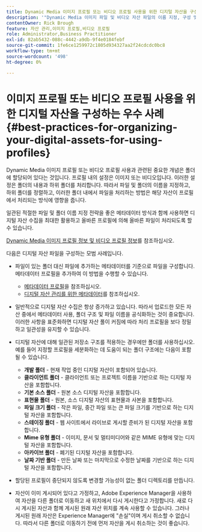 ```yaml
---
title: Dynamic Media 이미지 프로필 또는 비디오 프로필 사용을 위한 디지털 자산을 구성하는 우수 사례
description: '"Dynamic Media 이미지 파일 및 비디오 자산 파일의 이름 지정, 구성 및 관리를 위한 팁과 우수 사례입니다."'
contentOwner: Rick Brough
feature: 자산 관리,이미지 프로필,비디오 프로필
role: Administrator,Business Practitioner
exl-id: 82ab5432-088c-4442-a9db-9f4e0184febf
source-git-commit: 1fe6ce1259972c1805d934327aa2f24cdcdc0bc8
workflow-type: tm+mt
source-wordcount: '498'
ht-degree: 0%

---
```


# 이미지 프로필 또는 비디오 프로필 사용을 위한 디지털 자산을 구성하는 우수 사례{#best-practices-for-organizing-your-digital-assets-for-using-profiles}

Dynamic Media 이미지 프로필 또는 비디오 프로필 사용과 관련된 중요한 개념은 폴더에 할당되어 있다는 것입니다. 프로필 내의 설정은 이미지 또는 비디오입니다. 이러한 설정은 폴더의 내용과 하위 폴더를 처리합니다. 따라서 파일 및 폴더의 이름을 지정하고, 하위 폴더를 정렬하고, 이러한 폴더 내에서 파일을 처리하는 방법은 해당 자산이 프로필에서 처리되는 방식에 영향을 줍니다.

일관된 적절한 파일 및 폴더 이름 지정 전략을 좋은 메타데이터 방식과 함께 사용하면 디지털 자산 수집을 최대한 활용하고 올바른 프로필에 의해 올바른 파일이 처리되도록 할 수 있습니다.

[Dynamic Media 이미지 프로필 정보 및 비디오 프로필 정보](about-image-video-profiles.md)를 참조하십시오.

다음은 디지털 자산 파일을 구성하는 모범 사례입니다.

* 파일이 있는 폴더 대신 파일에 추가하는 메타데이터를 기준으로 파일을 구성합니다. 메타데이터 프로필을 추가하여 이 방법을 수행할 수 있습니다.

   * [메타데이터 프로필](/help/assets/metadata-profiles.md)을 참조하십시오.
   * [디지털 자산 관리를 위한 메타데이터](/help/assets/manage-metadata.md)를 참조하십시오.

* 일반적으로 디지털 자산 수집은 항상 증가하고 있습니다. 따라서 업로드한 모든 자산 중에서 메타데이터 사용, 폴더 구조 및 파일 이름을 공식화하는 것이 중요합니다. 이러한 사항을 표준화하면 디지털 자산 풀이 커짐에 따라 처리 프로필을 보다 정밀하고 일관성을 유지할 수 있습니다.
* 디지털 자산에 대해 일관된 저장소 구조를 적용하는 경우에만 폴더를 사용하십시오. 예를 들어 지정할 프로필을 세분화하는 데 도움이 되는 폴더 구조에는 다음이 포함될 수 있습니다.

   * **개발 폴더**  - 현재 작업 중인 디지털 자산이 포함되어 있습니다.
   * **클라이언트 폴더**  - 클라이언트 또는 프로젝트 이름을 기반으로 하는 디지털 자산을 포함합니다.
   * **기본 소스 폴더**  - 원본 소스 디지털 자산을 포함합니다.
   * **표현물 폴더**  - 원본, 소스 디지털 자산의 표현물과 사본을 포함합니다.
   * **파일 크기 폴더**  - 작은 파일, 중간 파일 또는 큰 파일 크기를 기반으로 하는 디지털 자산을 포함합니다.
   * **스테이징 폴더**  - 웹 사이트에서 라이브로 게시할 준비가 된 디지털 자산을 포함합니다.
   * **Mime 유형 폴더**  - 이미지, 문서 및 멀티미디어와 같은 MIME 유형에 맞는 디지털 자산을 포함합니다.
   * **아카이브 폴더**  - 폐기된 디지털 자산을 포함합니다.
   * **날짜 기반 폴더**  - 만든 날짜 또는 마지막으로 수정한 날짜를 기반으로 하는 디지털 자산을 포함합니다.

* 할당된 프로필이 중단되지 않도록 변경할 가능성이 없는 폴더 디렉토리를 만듭니다.
* 자산이 이미 게시되어 있다고 가정하고, Adobe Experience Manager을 사용하여 자산을 다른 폴더로 이동하고 새 위치에서 다시 게시한다고 가정합니다. 새로 다시 게시된 자산과 함께 게시된 원래 자산 위치를 계속 사용할 수 있습니다. 그러나 게시된 원래 자산은 Experience Manager에 &quot;손실&quot;이며 게시 취소할 수 없습니다. 따라서 다른 폴더로 이동하기 전에 먼저 자산을 게시 취소하는 것이 좋습니다.
